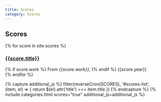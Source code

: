 ```yaml
---
title: Scores
category: Scores
---
```


## Scores

<div id="scores-list">
  {% for score in site.scores %}
  <div class="row" title="{{score.title}}">
    <div class="col-sm-12">
      <h3>
        <a href="/assets/scores/{{score.score}}">{{score.title}}</a>
      </h3>
      {% if score.work %}
      <span>From <em>{{score.work}}</em></span>,
      {% endif %}
      <span>{{score.year}}</span>
    </div>
  </div>
  {% endfor %}
</div>

{% capture additional_js %}
  filter(reverseCron(SCORES), '#scores-list', (item, el) => {
    return $(el).attr('title') === item.title
  })
{% endcapture %}
{% include categories.html scores="true" additional_js=additional_js %}
